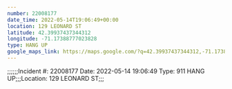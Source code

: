 ```yaml
---
number: 22008177
date_time: 2022-05-14T19:06:49+00:00
location: 129 LEONARD ST
latitude: 42.39937437344312
longitude: -71.17388777023828
type: HANG UP
google_maps_link: https://maps.google.com/?q=42.39937437344312,-71.17388777023828
---
```


;;;;;;Incident #: 22008177  Date: 2022-05-14 19:06:49   Type: 911 HANG UP;;;Location: 129 LEONARD ST;;;
